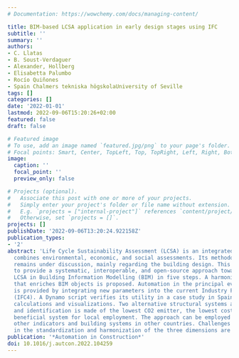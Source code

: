 ```yaml
---
# Documentation: https://wowchemy.com/docs/managing-content/

title: BIM-based LCSA application in early design stages using IFC
subtitle: ''
summary: ''
authors:
- C. Llatas
- B. Soust-Verdaguer
- Alexander, Hollberg
- Elisabetta Palumbo
- Rocío Quiñones
- Spain Chalmers tekniska högskolaUniversity of Seville
tags: []
categories: []
date: '2022-01-01'
lastmod: 2022-09-06T15:20:26+02:00
featured: false
draft: false

# Featured image
# To use, add an image named `featured.jpg/png` to your page's folder.
# Focal points: Smart, Center, TopLeft, Top, TopRight, Left, Right, BottomLeft, Bottom, BottomRight.
image:
  caption: ''
  focal_point: ''
  preview_only: false

# Projects (optional).
#   Associate this post with one or more of your projects.
#   Simply enter your project's folder or file name without extension.
#   E.g. `projects = ["internal-project"]` references `content/project/deep-learning/index.md`.
#   Otherwise, set `projects = []`.
projects: []
publishDate: '2022-09-06T13:20:24.922158Z'
publication_types:
- '2'
abstract: 'Life Cycle Sustainability Assessment (LCSA) is an integrated method that
  combines environmental, economic, and social assessments. Its methodological development
  remains under discussion, mainly regarding the building design. This paper aims
  to provide a systematic, interoperable, and open-source approach towards implementing
  LCSA in Building Information Modelling (BIM) in five steps. A harmonized data structure
  that enriches BIM objects is proposed. Automation in the principal evaluation step
  is provided by integrating new parameters into the current Industry Foundation Classes
  (IFC4). A Dynamo script verifies its utility in a case study in Spain using real-time
  calculations and visualizations. Two alternative structural systems are assessed,
  and identification is made of the lowest CO2 emitter, the lowest cost, and the most
  beneficial system for local employment. The approach can be employed to evaluate
  other indicators and building systems in other countries. Challenges and limitations
  in the standardization and harmonization of the three dimensions are identified.  '
publication: '*Automation in Construction*'
doi: 10.1016/j.autcon.2022.104259
---
```

